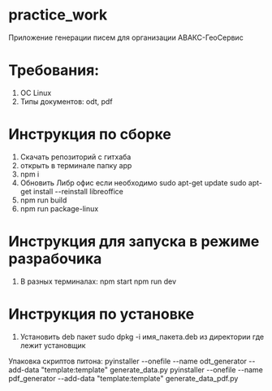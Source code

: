 # practice_work
Приложение генерации писем для организации АВАКС-ГеоСервис
# Требования:
1. ОС Linux
2. Типы документов: odt, pdf

# Инструкция по сборке
1. Скачать репозиторий с гитхаба
2. открыть в терминале папку app
3. npm i
4. Обновить Либр офис если необходимо
sudo apt-get update
sudo apt-get install --reinstall libreoffice
5. npm run build
6. npm run package-linux

# Инструкция для запуска в режиме разрабочика
1. В разных терминалах:
npm start
npm run dev

# Инструкция по установке
1. Установить deb пакет 
sudo dpkg -i имя_пакета.deb из директории где лежит установщик

Упаковка скриптов питона:
pyinstaller --onefile --name odt_generator --add-data "template:template" generate_data.py
pyinstaller --onefile --name pdf_generator --add-data "template:template" generate_data_pdf.py
